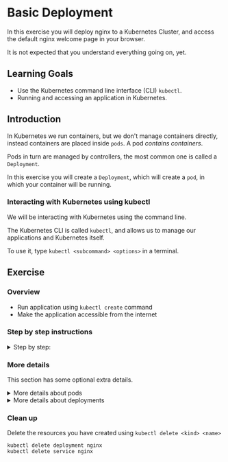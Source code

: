 # Basic Deployment

In this exercise you will deploy nginx to a Kubernetes Cluster, and access the default nginx welcome page in your browser.

It is not expected that you understand everything going on, yet.

## Learning Goals

- Use the Kubernetes command line interface (CLI) `kubectl`.
- Running and accessing an application in Kubernetes.

## Introduction

In Kubernetes we run containers, but we don't manage containers directly, instead containers are placed inside `pods`.
A pod _contains containers_.

Pods in turn are managed by controllers, the most common one is called a `Deployment`.

In this exercise you will create a `Deployment`, which will create a `pod`, in which your container will be running.

### Interacting with Kubernetes using kubectl

We will be interacting with Kubernetes using the command line.

The Kubernetes CLI is called `kubectl`, and allows us to manage our applications and Kubernetes itself.

To use it, type `kubectl <subcommand> <options>` in a terminal.

## Exercise

### Overview

- Run application using `kubectl create` command
- Make the application accessible from the internet

### Step by step instructions

<details>
<summary>Step by step:</summary>

## Run application using kubectl create command

We will use the [nginx](https://nginx.org/en/) webserver as an example of an application you might want to run in Kubernetes.

Here is the command to do it:

```
kubectl create deployment nginx --image=nginx:latest
```

Expected output:

```
deployment.apps/nginx created
```

We can ask Kubernetes about what resources it has, such as our pod.

We do this using the `kubect get <kind>` command, in this case the `<kind>` will be `pod(s)`.

Verify that your pod was created and is running using kubectl:

```
kubectl get pods
```

Expected output:

```
NAME                     READY   STATUS    RESTARTS   AGE
nginx-6d666844f6-tjvk5   1/1     Running   0          15s
```

Awesome! Nginx is running.

## Make the application accessible from the internet

We are getting a little ahead of our exercises here, but to illustrate that we actually have
a functioning web-server running in our pod, let's try exposing it to the internet and access it from a browser!

First use the following command to create a `service` for your `deployment`:

> :bulb: A `service` is a networking abstraction that enables a lot of the neat networking features of Kubernetes.
> We will cover `services` in detail in a later exercise, so just go with it for now :-)

```
kubectl expose deployment nginx --port 80 --type NodePort
```

Expected output:

```
service/nginx exposed
```

Get the `service` called `nginx` and note down the NodePort (the port number to the right of the `:`):

```
kubectl get service nginx
```

Expected output:

```
NAME        TYPE       CLUSTER-IP      EXTERNAL-IP   PORT(S)        AGE
nginx       NodePort   10.96.223.218   <none>        80:32458/TCP   12s
```

In this example, Kubernetes has chosen port `32458`.

Finally, look up the IP address of a node in the cluster with:

```
kubectl get nodes -o wide           # The -o wide flag makes the output more verbose, i.e. to include the IPs
```

Expected output:

```
NAME    STATUS   . . . INTERNAL-IP  EXTERNAL-IP     . . .
node1   Ready    . . . 10.123.0.8   35.240.20.246   . . .
node2   Ready    . . . 10.123.0.7   35.205.245.42   . . .
```

In the example your external IPs are either `35.240.20.246` or `35.205.245.42`.

Since your `service` is of type `NodePort` it will be exposed on _any_ of the nodes,
on the port from before, so choose one of the `EXTERNAL-IP`'s,
and point your web browser to the URL `<EXTERNAL-IP>:<PORT>`.

You should see the default nginx webpage in your browser.

</details>

### More details

This section has some optional extra details.

<details>
<summary>More details about pods</summary>
A **Pod** (_not container_) is the smallest building-block/worker-unit in Kubernetes,
it has a specification of one or more containers and exists for the duration of the containers;
if all the containers stop or terminate, the Pod is stopped.

</details>

<details>
<summary>More details about deployments</summary>
Usually a pod will be part of a **Deployment**; a more controlled or _robust_ way of running Pods.
A deployment can be configured to automatically delete stopped or exited Pods and start new ones,
as well as run a number of identical Pods e.g. to provide high-availability.

</details>

### Clean up

Delete the resources you have created using `kubectl delete <kind> <name>`

```
kubectl delete deployment nginx
kubectl delete service nginx
```

